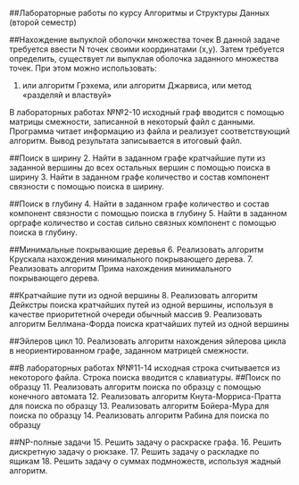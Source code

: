 ##Лабораторные работы по курсу Алгоритмы и Структуры Данных (второй семестр)
 
##Нахождение выпуклой оболочки множества точек
В данной задаче требуется ввести N точек своими координатами (x,y). Затем требуется определить, существует ли выпуклая оболочка заданного множества точек. При этом можно использовать:
1. 	или алгоритм Грэхема, или алгоритм Джарвиса, или метод «разделяй и властвуй»
 
В лабораторных работах №№2-10 исходный граф вводится с помощью матрицы смежности, записанной в некоторый файл с данными. Программа читает информацию из файла и реализует соответствующий алгоритм. Вывод результата записывается в итоговый файл.
 
##Поиск в ширину
2.     Найти в заданном графе кратчайшие пути из заданной вершины до всех остальных вершин с помощью поиска в ширину
3.     Найти в заданном графе количество и состав компонент связности с помощью поиска в ширину.
 
##Поиск в глубину
4.     Найти в заданном графе количество и состав компонент связности с помощью поиска в глубину
5.     Найти в заданном орграфе количество и состав сильно связных компонент с помощью поиска в глубину.
 
##Минимальные покрывающие деревья
6.     Реализовать алгоритм Крускала нахождения минимального покрывающего дерева.
7.     Реализовать алгоритм Прима нахождения минимального покрывающего дерева.
 
##Кратчайшие пути из одной вершины
8.     Реализовать алгоритм Дейкстры поиска кратчайших путей из одной вершины, используя в качестве приоритетной очереди обычный массив
9.     Реализовать алгоритм Беллмана-Форда поиска кратчайших путей из одной вершины
 
##Эйлеров цикл
10. Реализовать алгоритм нахождения эйлерова цикла в неориентированном графе, заданном матрицей смежности.
 
##В лабораторных работах №№11-14 исходная строка считывается из некоторого файла. Строка поиска вводится с клавиатуры.
##Поиск по образцу
11. Реализовать алгоритм поиска по образцу с помощью конечного автомата
12. Реализовать алгоритм Кнута-Морриса-Пратта для поиска по образцу
13. Реализовать алгоритм Бойера-Мура для поиска по образцу
14. Реализовать алгоритм Рабина для поиска по образцу
 
##NP-полные задачи
15. Решить задачу о раскраске графа.
16. Решить дискретную задачу о рюкзаке.
17. Решить задачу о раскладке по ящикам
18. Решить задачу о суммах подмножеств, используя жадный алгоритм.

